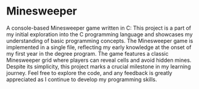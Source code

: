 # Minesweeper
A console-based Minesweeper game written in C:
This project is a part of my initial exploration into the C programming language and showcases my understanding of basic programming concepts.
The Minesweeper game is implemented in a single file, reflecting my early knowledge at the onset of my first year in the degree program. 
The game features a classic Minesweeper grid where players can reveal cells and avoid hidden mines. 
Despite its simplicity, this project marks a crucial milestone in my learning journey. 
Feel free to explore the code, and any feedback is greatly appreciated as I continue to develop my programming skills.
